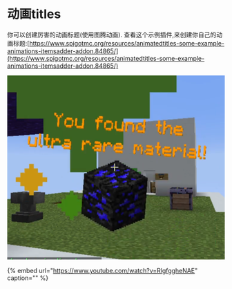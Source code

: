 # 动画titles

你可以创建厉害的动画标题\(使用图腾动画\). 
查看这个示例插件,来创建你自己的动画标题:[https://www.spigotmc.org/resources/animatedtitles-some-example-animations-itemsadder-addon.84865/](https://www.spigotmc.org/resources/animatedtitles-some-example-animations-itemsadder-addon.84865/)

![](../../../.gitbook/assets/image%20%2829%29.png)

{% embed url="https://www.youtube.com/watch?v=RlgfggheNAE" caption="" %}

